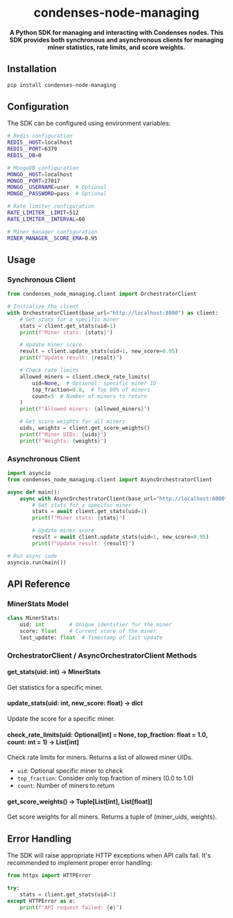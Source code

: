 
<br /><br />

<div align="center">
  <h1 align="center">condenses-node-managing</h1>
  <h4 align="center"> A Python SDK for managing and interacting with Condenses nodes. This SDK provides both synchronous and asynchronous clients for managing miner statistics, rate limits, and score weights.
</div>

## Installation

```bash
pip install condenses-node-managing
```

## Configuration

The SDK can be configured using environment variables:

```bash
# Redis configuration
REDIS__HOST=localhost
REDIS__PORT=6379
REDIS__DB=0

# MongoDB configuration
MONGO__HOST=localhost
MONGO__PORT=27017
MONGO__USERNAME=user  # Optional
MONGO__PASSWORD=pass  # Optional

# Rate limiter configuration
RATE_LIMITER__LIMIT=512
RATE_LIMITER__INTERVAL=60

# Miner manager configuration
MINER_MANAGER__SCORE_EMA=0.95
```

## Usage

### Synchronous Client

```python
from condenses_node_managing.client import OrchestratorClient

# Initialize the client
with OrchestratorClient(base_url="http://localhost:8000") as client:
    # Get stats for a specific miner
    stats = client.get_stats(uid=1)
    print(f"Miner stats: {stats}")

    # Update miner score
    result = client.update_stats(uid=1, new_score=0.95)
    print(f"Update result: {result}")

    # Check rate limits
    allowed_miners = client.check_rate_limits(
        uid=None,  # Optional: specific miner ID
        top_fraction=0.8,  # Top 80% of miners
        count=5  # Number of miners to return
    )
    print(f"Allowed miners: {allowed_miners}")

    # Get score weights for all miners
    uids, weights = client.get_score_weights()
    print(f"Miner UIDs: {uids}")
    print(f"Weights: {weights}")
```

### Asynchronous Client

```python
import asyncio
from condenses_node_managing.client import AsyncOrchestratorClient

async def main():
    async with AsyncOrchestratorClient(base_url="http://localhost:8000") as client:
        # Get stats for a specific miner
        stats = await client.get_stats(uid=1)
        print(f"Miner stats: {stats}")

        # Update miner score
        result = await client.update_stats(uid=1, new_score=0.95)
        print(f"Update result: {result}")

# Run async code
asyncio.run(main())
```

## API Reference

### MinerStats Model

```python
class MinerStats:
    uid: int        # Unique identifier for the miner
    score: float    # Current score of the miner
    last_update: float  # Timestamp of last update
```

### OrchestratorClient / AsyncOrchestratorClient Methods

#### get_stats(uid: int) → MinerStats
Get statistics for a specific miner.

#### update_stats(uid: int, new_score: float) → dict
Update the score for a specific miner.

#### check_rate_limits(uid: Optional[int] = None, top_fraction: float = 1.0, count: int = 1) → List[int]
Check rate limits for miners. Returns a list of allowed miner UIDs.
- `uid`: Optional specific miner to check
- `top_fraction`: Consider only top fraction of miners (0.0 to 1.0)
- `count`: Number of miners to return

#### get_score_weights() → Tuple[List[int], List[float]]
Get score weights for all miners. Returns a tuple of (miner_uids, weights).

## Error Handling

The SDK will raise appropriate HTTP exceptions when API calls fail. It's recommended to implement proper error handling:

```python
from httpx import HTTPError

try:
    stats = client.get_stats(uid=1)
except HTTPError as e:
    print(f"API request failed: {e}")
```
